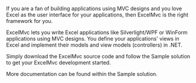 If you are a fan of building applications using MVC designs and you love Excel as the user interface for your applications,
then ExcelMvc is the right framework for you.

ExcelMvc lets you write Excel applications like Silverlight/WPF or WinForm applications using MVC designs. You define your 
applications' views in Excel and implement their models and view models (controllers) in .NET.

Simply download the ExcelMvc source code and follow the Sample solution to get your ExcelMvc development started.

More documentation can be found within the Sample solution.
